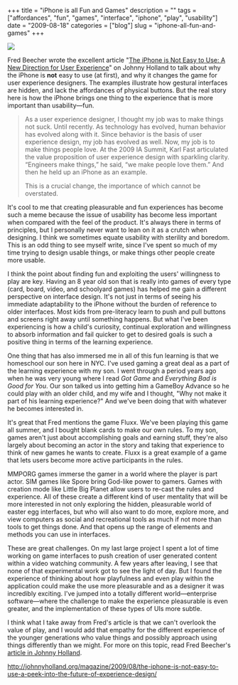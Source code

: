+++
title = "iPhone is all Fun and Games"
description = ""
tags = ["affordances", "fun", "games", "interface", "iphone", "play", "usability"]
date = "2009-08-18"
categories = ["blog"]
slug = "iphone-all-fun-and-games"
+++



  <div class="notebook-screenshot"><a href="http://johnnyholland.org/magazine/2009/08/the-iphone-is-not-easy-to-use-a-peek-into-the-future-of-experience-design/"><img src="//media.konigi.com/bluga/wt4a8b1adb1092d.jpg"/></a></div><p>Fred Beecher wrote the excellent article "<a href="http://johnnyholland.org/magazine/2009/08/the-iphone-is-not-easy-to-use-a-peek-into-the-future-of-experience-design/">The iPhone is Not Easy to Use: A New Direction for User Experience</a>" on Johnny Holland to talk about why the iPhone is <strong>not</strong> easy to use (at first), and why it changes the game for user experience designers. The examples illustrate how gestural interfaces are hidden, and lack the affordances of physical buttons. But the real story here is how the iPhone brings one thing to the experience that is more important than usability&#8212;fun.</p>
<blockquote><p>As a user experience designer, I thought my job was to make things not suck. Until recently. As technology has evolved, human behavior has evolved along with it. Since behavior is the basis of user experience design, my job has evolved as well. Now, my job is to make things people love. At the 2009 IA Summit, Karl Fast articulated the value proposition of user experience design with sparkling clarity. “Engineers make things,” he said, “we make people love them.” And then he held up an iPhone as an example.</p>
<p>This is a crucial change, the importance of which cannot be overstated.</p></blockquote>
<p>It's cool to me that creating pleasurable and fun experiences has become such a meme because the issue of usability has become less important when compared with the feel of the product. It's always there in terms of principles, but I personally never want to lean on it as a crutch when designing. I think we sometimes equate usability with sterility and boredom. This is an odd thing to see myself write, since I've spent so much of my time trying to design usable things, or make things other people create more usable. </p>
<p>I think the point about finding fun and exploiting the users' willingness to play are key. Having an 8 year old son that is really into games of every type (card, board, video, and schoolyard games) has helped me gain a different perspective on interface design. It's not just in terms of seeing his immediate adaptability to the iPhone without the burden of reference to older interfaces. Most kids from pre-literacy learn to push and pull buttons and screens right away until something happens. But what I've been experiencing is how a child's curiosity, continual exploration and willingness to absorb information and fail quicker to get to desired goals is such a positive thing in terms of the learning experience. </p>
<p>One thing that has also immersed me in all of this fun learning is that we homeschool our son here in NYC. I've used gaming a great deal as a part of the learning experience with my son. I went through a period years ago when he was very young where I read <em>Got Game</em> and <em>Everything Bad is Good for You</em>. Our son talked us into getting him a GameBoy Advance so he could play with an older child, and my wife and I thought, "Why not make it part of his learning experience?" And we've been doing that with whatever he becomes interested in.</p>
<p>It's great that Fred mentions the game Fluxx. We've been playing this game all summer, and I bought blank cards to make our own rules. To my son, games aren't just about accomplishing goals and earning stuff, they're also largely about becoming an actor in the story and taking that experience to think of new games he wants to create. Fluxx is a great example of a game that lets users become more active participants in the rules. </p>
<p>MMPORG games immerse the gamer in a world where the player is part actor. SIM games like Spore bring God-like power to gamers. Games with creation mode like Little Big Planet allow users to re-cast the rules and experience. All of these create a different kind of user mentality that will be more interested in not only exploring the hidden, pleasurable world of easter egg interfaces, but who will also want to do more, explore more, and view computers as social and recreational tools as much if not more than tools to get things done. And that opens up the range of elements and methods you can use in interfaces.  </p>
<p>These are great challenges. On my last large project I spent a lot of time working on game interfaces to push creation of user generated content within a video watching community. A few years after leaving, I see that none of that experimental work got to see the light of day. But I found the experience of thinking about how playfulness and even play within the application could make the use more pleasurable and as a designer it was incredibly exciting. I've jumped into a totally different world&#8212;enterprise software&#8212;where the challenge to make the experience pleasurable is even greater, and the implementation of these types of UIs more subtle. </p>
<p>I think what I take away from Fred's article is that we can't overlook the value of play, and I would add that empathy for the different experience of the younger generations who value things and possibly approach using things differently than we might. For more on this topic, read Fred Beecher's <a href="http://johnnyholland.org/magazine/2009/08/the-iphone-is-not-easy-to-use-a-peek-into-the-future-of-experience-design/">article in Johnny Holland</a>.</p>
    
  <a href="http://johnnyholland.org/magazine/2009/08/the-iphone-is-not-easy-to-use-a-peek-into-the-future-of-experience-design/">http://johnnyholland.org/magazine/2009/08/the-iphone-is-not-easy-to-use-a-peek-into-the-future-of-experience-design/</a>
